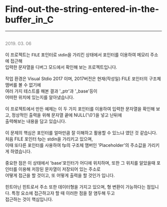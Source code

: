 # Find-out-the-string-entered-in-the-buffer_in_C<br>
<hr>
<br>
<font style = "font-size: 0.9rem; color: gray;">2019. 03. 06</font>
<br>
<br>
<font style = "font-family: 'Lato',sans-serif;">이 프로젝트는 FILE 포인터로 stdin을 가리킨 상태에서 포인터를 이용하여 메모리 주소에 접근해<br>
입력한 문자열을 디버그 모드에서 확인해 보는 프로젝트입니다.</font><br>
<br>
작업 환경은 Visual Stdio 2017 이며, 2017버전은 현재(작성일) FILE 포인터의 구조체 맴버를 볼 수 없기에<br>
여러 가지 테스트를 해본 결과 '_ptr'과 '_base'등이 <br>
어떠한 위치에 있는지를 알아냈습니다.<br>
<br>
이 프로젝트에서 만든 예제는 이 두 가지 포인터를 이용하여 입력한 문자열을 확인해 보고, 정상적인 출력을 위해 문자열 끝에 NULL('\0')을 넣고 난뒤에 <br>
출력해보는 내용을 담고 있습니다.<br>
<br>
이 문제의 핵심은 포인터를 얼마만큼 잘 이해하고 활용할 수 있느냐 였던 것 같습니다. 처음 FILE 포인터 fp는 stdin을 가리키고 있으며,<br>
이때 또다른 포인터를 사용하여 fp의 구조체 맴버인 'Placeholder'의 주소값을 가리키게 하였습니다.<br>
<br>
중요한 점은 이 상태에서 'base'포인터가 어디에 위치하며, 또한 그 위치를 알았을때 포인터를 이용해 저장된 문자열이 저장되어 있는 주소로<br>
어떻게 접근을 할 것이고, 또 어떻게 출력을 할 것인가 입니다.<br>
<br>
힌트아닌 힌트로서 주소 또한 데이터형을 가지고 있으며, 형 변환이 가능하다는 점입니다. 특정 요소에 접근하고자 할 때 이러한 점을 잘 염두해 두고<br>
접근하는 것이 핵심입니다.<br>
<br>
